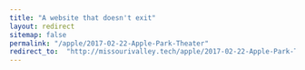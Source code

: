 ```yaml
---
title: "A website that doesn't exit"
layout: redirect
sitemap: false
permalink: "/apple/2017-02-22-Apple-Park-Theater"
redirect_to:  "http://missourivalley.tech/apple/2017-02-22-Apple-Park-Theater"
---
```

